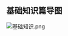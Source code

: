 ## 基础知识篇导图

![基础知识.png](https://p6-juejin.byteimg.com/tos-cn-i-k3u1fbpfcp/ea5462cc7ad84a8fbc8d2b58da8a0b23~tplv-k3u1fbpfcp-watermark.image?)
